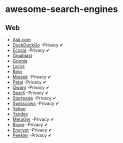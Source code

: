 # awesome-search-engines

## Web
- [Ask.com](https://www.ask.com/)
- [DuckDuckGo](https://duckduckgo.com/)         -Privacy ✔
- [Ecosia](https://www.ecosia.org/)             -Privacy ✔
- [Gigablast](https://www.gigablast.com/)
- [Google](https://www.google.com/)
- [Lycos](https://www.lycos.com/)
- [Bing](https://www.bing.com/)
- [Mojeek](https://www.mojeek.com/)             -Privacy ✔
- [Petal](https://www.petalsearch.com/)         -Privacy ✔
- [Qwant](https://www.qwant.com/)               -Privacy ✔
- [SearX](https://searx.space/)                 -Privacy ✔
- [Startpage](https://startpage.com/)           -Privacy ✔
- [Swisscows](https://swisscows.com/)           -Privacy ✔
- [Yahoo](https://search.yahoo.com/)
- [Yandex](https://yandex.com/)
- [MetaGer](https://metager.org/)               -Privacy ✔
- [Brave](https://search.brave.com/)            -Privacy ✔
- [Encrypt](https://www.searchencrypt.com/home) -Privacy ✔
- [Peekier](https://peekier.com/)               -Privacy ✔
